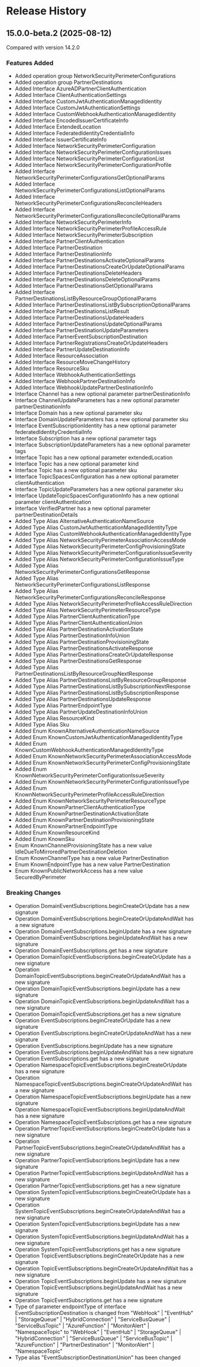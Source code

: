 # Release History

## 15.0.0-beta.2 (2025-08-12)
Compared with version 14.2.0

### Features Added
  - Added operation group NetworkSecurityPerimeterConfigurations
  - Added operation group PartnerDestinations
  - Added Interface AzureADPartnerClientAuthentication
  - Added Interface ClientAuthenticationSettings
  - Added Interface CustomJwtAuthenticationManagedIdentity
  - Added Interface CustomJwtAuthenticationSettings
  - Added Interface CustomWebhookAuthenticationManagedIdentity
  - Added Interface EncodedIssuerCertificateInfo
  - Added Interface ExtendedLocation
  - Added Interface FederatedIdentityCredentialInfo
  - Added Interface IssuerCertificateInfo
  - Added Interface NetworkSecurityPerimeterConfiguration
  - Added Interface NetworkSecurityPerimeterConfigurationIssues
  - Added Interface NetworkSecurityPerimeterConfigurationList
  - Added Interface NetworkSecurityPerimeterConfigurationProfile
  - Added Interface NetworkSecurityPerimeterConfigurationsGetOptionalParams
  - Added Interface NetworkSecurityPerimeterConfigurationsListOptionalParams
  - Added Interface NetworkSecurityPerimeterConfigurationsReconcileHeaders
  - Added Interface NetworkSecurityPerimeterConfigurationsReconcileOptionalParams
  - Added Interface NetworkSecurityPerimeterInfo
  - Added Interface NetworkSecurityPerimeterProfileAccessRule
  - Added Interface NetworkSecurityPerimeterSubscription
  - Added Interface PartnerClientAuthentication
  - Added Interface PartnerDestination
  - Added Interface PartnerDestinationInfo
  - Added Interface PartnerDestinationsActivateOptionalParams
  - Added Interface PartnerDestinationsCreateOrUpdateOptionalParams
  - Added Interface PartnerDestinationsDeleteHeaders
  - Added Interface PartnerDestinationsDeleteOptionalParams
  - Added Interface PartnerDestinationsGetOptionalParams
  - Added Interface PartnerDestinationsListByResourceGroupOptionalParams
  - Added Interface PartnerDestinationsListBySubscriptionOptionalParams
  - Added Interface PartnerDestinationsListResult
  - Added Interface PartnerDestinationsUpdateHeaders
  - Added Interface PartnerDestinationsUpdateOptionalParams
  - Added Interface PartnerDestinationUpdateParameters
  - Added Interface PartnerEventSubscriptionDestination
  - Added Interface PartnerRegistrationsCreateOrUpdateHeaders
  - Added Interface PartnerUpdateDestinationInfo
  - Added Interface ResourceAssociation
  - Added Interface ResourceMoveChangeHistory
  - Added Interface ResourceSku
  - Added Interface WebhookAuthenticationSettings
  - Added Interface WebhookPartnerDestinationInfo
  - Added Interface WebhookUpdatePartnerDestinationInfo
  - Interface Channel has a new optional parameter partnerDestinationInfo
  - Interface ChannelUpdateParameters has a new optional parameter partnerDestinationInfo
  - Interface Domain has a new optional parameter sku
  - Interface DomainUpdateParameters has a new optional parameter sku
  - Interface EventSubscriptionIdentity has a new optional parameter federatedIdentityCredentialInfo
  - Interface Subscription has a new optional parameter tags
  - Interface SubscriptionUpdateParameters has a new optional parameter tags
  - Interface Topic has a new optional parameter extendedLocation
  - Interface Topic has a new optional parameter kind
  - Interface Topic has a new optional parameter sku
  - Interface TopicSpacesConfiguration has a new optional parameter clientAuthentication
  - Interface TopicUpdateParameters has a new optional parameter sku
  - Interface UpdateTopicSpacesConfigurationInfo has a new optional parameter clientAuthentication
  - Interface VerifiedPartner has a new optional parameter partnerDestinationDetails
  - Added Type Alias AlternativeAuthenticationNameSource
  - Added Type Alias CustomJwtAuthenticationManagedIdentityType
  - Added Type Alias CustomWebhookAuthenticationManagedIdentityType
  - Added Type Alias NetworkSecurityPerimeterAssociationAccessMode
  - Added Type Alias NetworkSecurityPerimeterConfigProvisioningState
  - Added Type Alias NetworkSecurityPerimeterConfigurationIssueSeverity
  - Added Type Alias NetworkSecurityPerimeterConfigurationIssueType
  - Added Type Alias NetworkSecurityPerimeterConfigurationsGetResponse
  - Added Type Alias NetworkSecurityPerimeterConfigurationsListResponse
  - Added Type Alias NetworkSecurityPerimeterConfigurationsReconcileResponse
  - Added Type Alias NetworkSecurityPerimeterProfileAccessRuleDirection
  - Added Type Alias NetworkSecurityPerimeterResourceType
  - Added Type Alias PartnerClientAuthenticationType
  - Added Type Alias PartnerClientAuthenticationUnion
  - Added Type Alias PartnerDestinationActivationState
  - Added Type Alias PartnerDestinationInfoUnion
  - Added Type Alias PartnerDestinationProvisioningState
  - Added Type Alias PartnerDestinationsActivateResponse
  - Added Type Alias PartnerDestinationsCreateOrUpdateResponse
  - Added Type Alias PartnerDestinationsGetResponse
  - Added Type Alias PartnerDestinationsListByResourceGroupNextResponse
  - Added Type Alias PartnerDestinationsListByResourceGroupResponse
  - Added Type Alias PartnerDestinationsListBySubscriptionNextResponse
  - Added Type Alias PartnerDestinationsListBySubscriptionResponse
  - Added Type Alias PartnerDestinationsUpdateResponse
  - Added Type Alias PartnerEndpointType
  - Added Type Alias PartnerUpdateDestinationInfoUnion
  - Added Type Alias ResourceKind
  - Added Type Alias Sku
  - Added Enum KnownAlternativeAuthenticationNameSource
  - Added Enum KnownCustomJwtAuthenticationManagedIdentityType
  - Added Enum KnownCustomWebhookAuthenticationManagedIdentityType
  - Added Enum KnownNetworkSecurityPerimeterAssociationAccessMode
  - Added Enum KnownNetworkSecurityPerimeterConfigProvisioningState
  - Added Enum KnownNetworkSecurityPerimeterConfigurationIssueSeverity
  - Added Enum KnownNetworkSecurityPerimeterConfigurationIssueType
  - Added Enum KnownNetworkSecurityPerimeterProfileAccessRuleDirection
  - Added Enum KnownNetworkSecurityPerimeterResourceType
  - Added Enum KnownPartnerClientAuthenticationType
  - Added Enum KnownPartnerDestinationActivationState
  - Added Enum KnownPartnerDestinationProvisioningState
  - Added Enum KnownPartnerEndpointType
  - Added Enum KnownResourceKind
  - Added Enum KnownSku
  - Enum KnownChannelProvisioningState has a new value IdleDueToMirroredPartnerDestinationDeletion
  - Enum KnownChannelType has a new value PartnerDestination
  - Enum KnownEndpointType has a new value PartnerDestination
  - Enum KnownPublicNetworkAccess has a new value SecuredByPerimeter

### Breaking Changes
  - Operation DomainEventSubscriptions.beginCreateOrUpdate has a new signature
  - Operation DomainEventSubscriptions.beginCreateOrUpdateAndWait has a new signature
  - Operation DomainEventSubscriptions.beginUpdate has a new signature
  - Operation DomainEventSubscriptions.beginUpdateAndWait has a new signature
  - Operation DomainEventSubscriptions.get has a new signature
  - Operation DomainTopicEventSubscriptions.beginCreateOrUpdate has a new signature
  - Operation DomainTopicEventSubscriptions.beginCreateOrUpdateAndWait has a new signature
  - Operation DomainTopicEventSubscriptions.beginUpdate has a new signature
  - Operation DomainTopicEventSubscriptions.beginUpdateAndWait has a new signature
  - Operation DomainTopicEventSubscriptions.get has a new signature
  - Operation EventSubscriptions.beginCreateOrUpdate has a new signature
  - Operation EventSubscriptions.beginCreateOrUpdateAndWait has a new signature
  - Operation EventSubscriptions.beginUpdate has a new signature
  - Operation EventSubscriptions.beginUpdateAndWait has a new signature
  - Operation EventSubscriptions.get has a new signature
  - Operation NamespaceTopicEventSubscriptions.beginCreateOrUpdate has a new signature
  - Operation NamespaceTopicEventSubscriptions.beginCreateOrUpdateAndWait has a new signature
  - Operation NamespaceTopicEventSubscriptions.beginUpdate has a new signature
  - Operation NamespaceTopicEventSubscriptions.beginUpdateAndWait has a new signature
  - Operation NamespaceTopicEventSubscriptions.get has a new signature
  - Operation PartnerTopicEventSubscriptions.beginCreateOrUpdate has a new signature
  - Operation PartnerTopicEventSubscriptions.beginCreateOrUpdateAndWait has a new signature
  - Operation PartnerTopicEventSubscriptions.beginUpdate has a new signature
  - Operation PartnerTopicEventSubscriptions.beginUpdateAndWait has a new signature
  - Operation PartnerTopicEventSubscriptions.get has a new signature
  - Operation SystemTopicEventSubscriptions.beginCreateOrUpdate has a new signature
  - Operation SystemTopicEventSubscriptions.beginCreateOrUpdateAndWait has a new signature
  - Operation SystemTopicEventSubscriptions.beginUpdate has a new signature
  - Operation SystemTopicEventSubscriptions.beginUpdateAndWait has a new signature
  - Operation SystemTopicEventSubscriptions.get has a new signature
  - Operation TopicEventSubscriptions.beginCreateOrUpdate has a new signature
  - Operation TopicEventSubscriptions.beginCreateOrUpdateAndWait has a new signature
  - Operation TopicEventSubscriptions.beginUpdate has a new signature
  - Operation TopicEventSubscriptions.beginUpdateAndWait has a new signature
  - Operation TopicEventSubscriptions.get has a new signature
  - Type of parameter endpointType of interface EventSubscriptionDestination is changed from "WebHook" | "EventHub" | "StorageQueue" | "HybridConnection" | "ServiceBusQueue" | "ServiceBusTopic" | "AzureFunction" | "MonitorAlert" | "NamespaceTopic" to "WebHook" | "EventHub" | "StorageQueue" | "HybridConnection" | "ServiceBusQueue" | "ServiceBusTopic" | "AzureFunction" | "PartnerDestination" | "MonitorAlert" | "NamespaceTopic"
  - Type alias "EventSubscriptionDestinationUnion" has been changed

